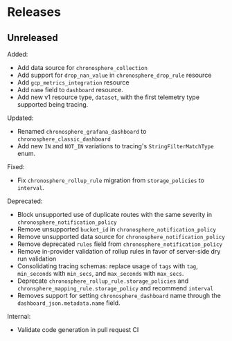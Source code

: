 # Releases

## Unreleased

Added:
- Add data source for `chronosphere_collection`
- Add support for `drop_nan_value` in `chronosphere_drop_rule` resource
- Add `gcp_metrics_integration` resource
- Add `name` field to `dashboard` resource.
- Add new v1 resource type, `dataset`, with the first telemetry type supported being tracing.

Updated:
- Renamed `chronosphere_grafana_dashboard` to `chronosphere_classic_dashboard`
- Add new `IN` and `NOT_IN` variations to tracing's `StringFilterMatchType` enum.

Fixed:
- Fix `chronosphere_rollup_rule` migration from `storage_policies` to `interval`.

Deprecated:
- Block unsupported use of duplicate routes with the same severity in `chronosphere_notification_policy`
- Remove unsupported `bucket_id` in `chronosphere_notification_policy`
- Remove unsupported data source for `chronosphere_notification_policy`
- Remove deprecated `rules` field from `chronosphere_notification_policy`
- Remove in-provider validation of rollup rules in favor of server-side dry run validation
- Consolidating tracing schemas: replace usage of `tags` with `tag`, `min_seconds` with `min_secs`, and `max_seconds` with `max_secs`.
- Deprecate `chronosphere_rollup_rule.storage_policies` and `chronsphere_mapping_rule.storage_policy` and recommend `interval`
- Removes support for setting `chronosphere_dashboard` name through the `dashboard_json.metadata.name` field.

Internal:
- Validate code generation in pull request CI
